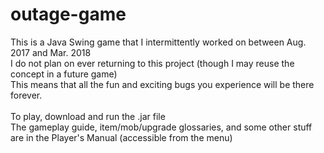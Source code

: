 # outage-game
This is a Java Swing game that I intermittently worked on between Aug. 2017 and Mar. 2018<br>
I do not plan on ever returning to this project (though I may reuse the concept in a future game)<br>
This means that all the fun and exciting bugs you experience will be there forever.<br><br>
To play, download and run the .jar file<br>
The gameplay guide, item/mob/upgrade glossaries, and some other stuff are in the Player's Manual (accessible from the menu)
